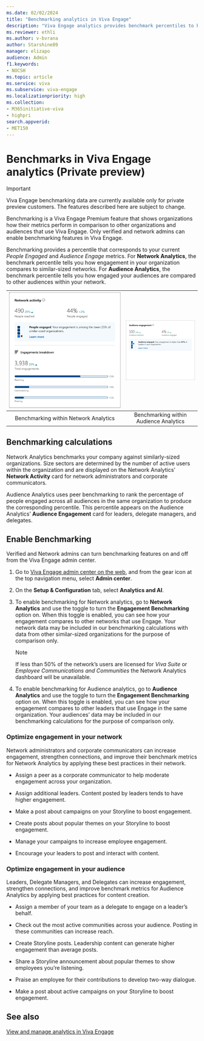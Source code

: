 ```yaml
---
ms.date: 02/02/2024
title: "Benchmarking analytics in Viva Engage"
description: "Viva Engage analytics provides benchmark percentiles to help you determine engagement levels in your audiences and organization."
ms.reviewer: ethli
ms.author: v-bvrana
author: Starshine89
manager: elizapo
audience: Admin
f1.keywords:
- NOCSH
ms.topic: article
ms.service: viva
ms.subservice: viva-engage
ms.localizationpriority: high
ms.collection:  
- M365initiative-viva
- highpri
search.appverid:
- MET150
---
```


# Benchmarks in Viva Engage analytics (Private preview)

>[!IMPORTANT]
>Viva Engage benchmarking data are currently available only for private preview customers. The features described here are subject to change.

Benchmarking is a Viva Engage Premium feature that shows organizations how their metrics perform in comparison to other organizations and audiences that use Viva Engage. Only verified and network admins can enable benchmarking features in Viva Engage.

Benchmarking provides a percentile that corresponds to your current _People Engaged_ and _Audience Engage_ metrics. For **Network Analytics**, the benchmark percentile tells you how engagement in your organization compares to similar-sized networks. For **Audience Analytics**, the benchmark percentile tells you how engaged your audiences are compared to other audiences within your network.

|![Screenshot shows a benchmarking percentile and graph for network activity on the left and audience engagement on the right.](../media/engage/admin/bench-network.png)|![](../media/engage/admin/bench-audience.png)|
|:-:|:-:|
|Benchmarking within Network Analytics|Benchmarking within Audience Analytics|

## Benchmarking calculations

Network Analytics benchmarks your company against similarly-sized organizations. Size sectors are determined by the number of active users within the organization and are displayed on the Network Analytics’ **Network Activity** card for network administrators and corporate communicators.

Audience Analytics uses peer benchmarking to rank the percentage of people engaged across all audiences in the same organization to produce the corresponding percentile. This percentile appears on the Audience Analytics’ **Audience Engagement** card for leaders, delegate managers, and delegates.

## Enable Benchmarking

Verified and Network admins can turn benchmarking features on and off from the Viva Engage admin center.

1. Go to [Viva Engage admin center on the web](http://engage.cloud.microsoft/main/admin), and from the gear icon at the top navigation menu, select **Admin center**.

1. On the **Setup & Configuration** tab, select **Analytics and AI**.

1. To enable benchmarking for Network analytics, go to **Network Analytics** and use the toggle to turn the **Engagement Benchmarking** option on.
    When this toggle is enabled, you can see how your engagement compares to other networks that use Engage. Your network data may be included in our benchmarking calculations with data from other similar-sized organizations for the purpose of comparison only.

    >[!NOTE]
    > If less than 50% of the network’s users are licensed for *Viva Suite* or *Employee Communications and Communities* the Network Analytics dashboard will be unavailable.

1. To enable benchmarking for Audience analytics, go to **Audience Analytics** and use the toggle to turn the **Engagement Benchmarking** option on.
    When this toggle is enabled, you can see how your engagement compares to other leaders that use Engage in the same organization. Your audiences’ data may be included in our benchmarking calculations for the purpose of comparison only.

### Optimize engagement in your network

Network administrators and corporate communicators can increase engagement, strengthen connections, and improve their benchmark metrics for Network Analytics by applying these best practices in their network.

- Assign a peer as a corporate communicator to help moderate engagement across your organization.

- Assign additional leaders. Content posted by leaders tends to have higher engagement.

- Make a post about campaigns on your Storyline to boost engagement.

- Create posts about popular themes on your Storyline to boost engagement.

- Manage your campaigns to increase employee engagement.

- Encourage your leaders to post and interact with content.

### Optimize engagement in your audience

Leaders, Delegate Managers, and Delegates can increase engagement, strengthen connections, and improve benchmark metrics for Audience Analytics by applying best practices for content creation.

- Assign a member of your team as a delegate to engage on a leader’s behalf.

- Check out the most active communities across your audience. Posting in these communities can increase reach.

- Create Storyline posts. Leadership content can generate higher engagement than average posts.

- Share a Storyline announcement about popular themes to show employees you’re listening.

- Praise an employee for their contributions to develop two-way dialogue.

- Make a post about active campaigns on your Storyline to boost engagement.


## See also

[View and manage analytics in Viva Engage](/Viva/engage/analytics)

